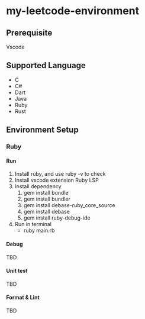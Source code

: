 # my-leetcode-environment

## Prerequisite

Vscode

## Supported Language

- C
- C#
- Dart
- Java
- Ruby
- Rust

## Environment Setup

### Ruby

#### Run
1. Install ruby, and use ruby -v to check
2. Install vscode extension Ruby LSP
3. Install dependency
   1. gem install bundle
   2. gem install bundler
   3. gem install debase-ruby_core_source
   4. gem install debase
   5. gem install ruby-debug-ide
4. Run in terminal
   - ruby main.rb

#### Debug

TBD

#### Unit test

TBD

#### Format & Lint

TBD

